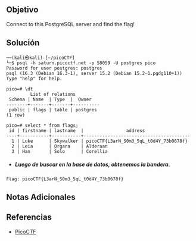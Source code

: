 ## Objetivo
Connect to this PostgreSQL server and find the flag!
## Solución
```
──(kali㉿kali)-[~/picoCTF]
└─$ psql -h saturn.picoctf.net -p 58059 -U postgres pico
Password for user postgres: postgres
psql (16.3 (Debian 16.3-1), server 15.2 (Debian 15.2-1.pgdg110+1))
Type "help" for help.

pico=# \dt
         List of relations
 Schema | Name  | Type  |  Owner   
--------+-------+-------+----------
 public | flags | table | postgres
(1 row)

pico=# select * from flags;
 id | firstname | lastname  |                address                 
----+-----------+-----------+----------------------------------------
  1 | Luke      | Skywalker | picoCTF{L3arN_S0m3_5qL_t0d4Y_73b0678f}
  2 | Leia      | Organa    | Alderaan
  3 | Han       | Solo      | Corellia
```

- ##### Luego de buscar en la base de datos, obtenemos la bandera.
```
Flag: picoCTF{L3arN_S0m3_5qL_t0d4Y_73b0678f}
```
## Notas Adicionales
## Referencias
- [PicoCTF](https://play.picoctf.org)